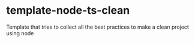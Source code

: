 # template-node-ts-clean
Template that tries to collect all the best practices to make a clean project using node
